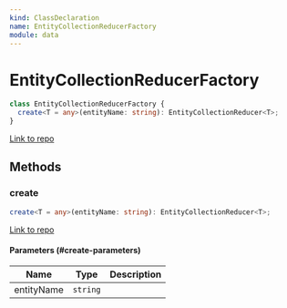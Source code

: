 ```yaml
---
kind: ClassDeclaration
name: EntityCollectionReducerFactory
module: data
---
```


# EntityCollectionReducerFactory

```ts
class EntityCollectionReducerFactory {
  create<T = any>(entityName: string): EntityCollectionReducer<T>;
}
```

[Link to repo](https://github.com/ngrx/platform/blob/master/modules/data/src/reducers/entity-collection-reducer.ts#L13-L30)

## Methods

### create

```ts
create<T = any>(entityName: string): EntityCollectionReducer<T>;
```

[Link to repo](https://github.com/ngrx/platform/blob/master/modules/data/src/reducers/entity-collection-reducer.ts#L18-L29)

#### Parameters (#create-parameters)

| Name       | Type     | Description |
| ---------- | -------- | ----------- |
| entityName | `string` |             |

